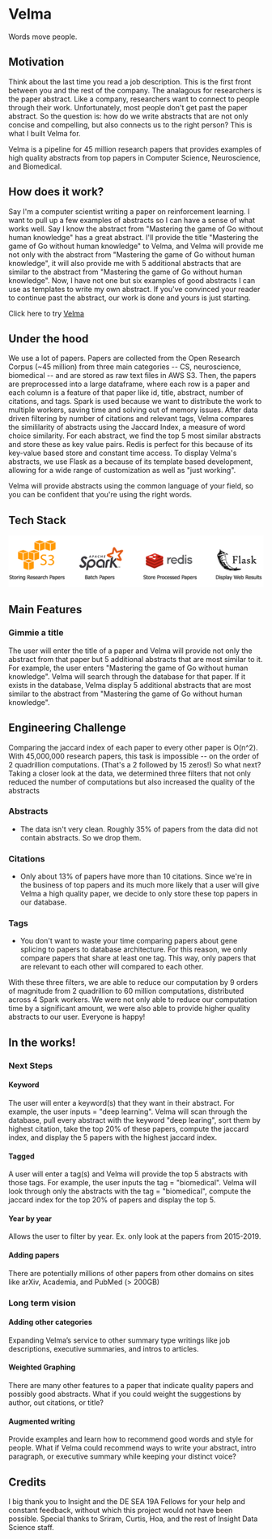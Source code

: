 # Velma 

Words move people.  

## Motivation 
Think about the last time you read a job description. This is the first front between you and the rest of the company. The analagous for researchers is the paper abstract. Like a company, researchers want to connect to people through their work. Unfortunately, most people don't get past the paper abstract. So the question is: how do we write abstracts that are not only concise and compelling, but also connects us to the right person? This is what I built Velma for. 

Velma is a pipeline for 45 million research papers that provides examples of high quality abstracts from top papers in Computer Science, Neuroscience, and Biomedical. 

## How does it work? 

Say I'm a computer scientist writing a paper on reinforcement learning. I want to pull up a few examples of abstracts so I can have a sense of what works well. Say I know the abstract from "Mastering the game of Go without human knowledge" has a great abstract. I'll provide the title "Mastering the game of Go without human knowledge" to Velma, and Velma will provide me not only with the abstract from "Mastering the game of Go without human knowledge", it will also provide me with 5 additional abstracts that are similar to the abstract from "Mastering the game of Go without human knowledge". Now, I have not one but six examples of good abstracts I can use as templates to write my own abstract. If you've convinced your reader to continue past the abstract, our work is done and yours is just starting.

Click here to try <a href="http://54.201.232.247/">Velma</a>


## Under the hood
We use a lot of papers. Papers are collected from the Open Research Corpus (~45 million) from three main categories -- CS, neuroscience, biomedical -- and are stored as raw text files in AWS S3. Then, the papers are preprocessed into a large dataframe, where each row is a paper and each column is a feature of that paper like id, title, abstract, number of citations, and tags. Spark is used because we want to distribute the work to multiple workers, saving time and solving out of memory issues. After data driven filtering by number of citations and relevant tags, Velma compares the simililarity of abstracts using the Jaccard Index, a measure of word choice similarity. For each abstract, we find the top 5 most similar abstracts and store these as key value pairs. Redis is perfect for this because of its key-value based store and constant time access. To display Velma's abstracts, we use Flask as a because of its template based development, allowing for a wide range of customization as well as "just working". 


Velma will provide abstracts using the common language of your field, so you can be confident that you're using the right words.


## Tech Stack

![Alt text](./pictures/Tech_Stack_v4.png)

## Main Features 

### Gimmie a title 
The user will enter the title of a paper and Velma will provide not only the abstract from that paper but 5 additional abstracts that are most similar to it. For example, the user enters "Mastering the game of Go without human knowledge". Velma will search through the database for that paper. If it exists in the database, Velma display 5 additional abstracts that are most similar to the abstract from "Mastering the game of Go without human knowledge". 

## Engineering Challenge
Comparing the jaccard index of each paper to every other paper is O(n^2). With 45,000,000 research papers, this task is impossible -- on the order of 2 quadrillion computations. (That's a 2 followed by 15 zeros!) So what next? Taking a closer look at the data, we determined three filters that not only reduced the number of computations but also increased the quality of the abstracts 

### Abstracts 
- The data isn't very clean. Roughly 35% of papers from the data did not contain abstracts. So we drop them. 

### Citations 
- Only about 13% of papers have more than 10 citations. Since we're in the business of top papers and its much more likely that a user will give Velma a high quality paper, we decide to only store these top papers in our database. 

### Tags 
- You don't want to waste your time comparing papers about gene splicing to papers to database architecture. For this reason, we only compare papers that share at least one tag. This way, only papers that are relevant to each other will compared to each other. 

With these three filters, we are able to reduce our computation by 9 orders of magnitude from 2 quadrillion to 60 million computations, distributed across 4 Spark workers. We were not only able to reduce our computation time by a significant amount, we were also able to provide higher quality abstracts to our user. Everyone is happy! 


## In the works! 

### Next Steps 

#### Keyword
The user will enter a keyword(s) that they want in their abstract. For example, the user inputs = "deep learning". Velma will scan through the database, pull every abstract with the keyword "deep learing", sort them by highest citation, take the top 20% of these papers, compute the jaccard index, and display the 5 papers with the highest jaccard index.  

#### Tagged  
A user will enter a tag(s) and Velma will provide the top 5 abstracts with those tags. For example, the user inputs the tag = "biomedical". Velma will look through only the abstracts with the tag = "biomedical", compute the jaccard index for the top 20% of papers and display the top 5. 

#### Year by year 
Allows the user to filter by year. Ex. only look at the papers from 2015-2019. 

#### Adding papers
There are potentially millions of other papers from other domains on sites like arXiv, Academia, and PubMed (> 200GB)

### Long term vision 

#### Adding other categories
Expanding Velma’s service to other summary type writings like job descriptions, executive summaries, and intros to articles. 

#### Weighted Graphing
There are many other features to a paper that indicate quality papers and possibly good abstracts. What if you could weight the suggestions by author, out citations, or title? 

#### Augmented writing
Provide examples and learn how to recommend good words and style for people. What if Velma could recommend ways to write your abstract, intro paragraph, or executive summary while keeping your distinct voice? 


## Credits 
I big thank you to Insight and the DE SEA 19A Fellows for your help and constant feedback, without which this project would not have been possible. Special thanks to Sriram, Curtis, Hoa, and the rest of Insight Data Science staff. 


